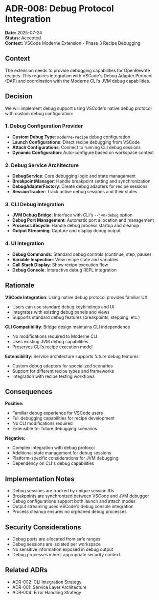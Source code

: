 # ADR-008: Debug Protocol Integration

**Date:** 2025-07-24  
**Status:** Accepted  
**Context:** VSCode Moderne Extension - Phase 3 Recipe Debugging

## Context

The extension needs to provide debugging capabilities for OpenRewrite recipes. This requires integration with VSCode's Debug Adapter Protocol (DAP) and coordination with the Moderne CLI's JVM debug capabilities.

## Decision

We will implement debug support using VSCode's native debug protocol with custom debug configuration:

### 1. Debug Configuration Provider
- **Custom Debug Type**: `moderne-recipe` debug configuration
- **Launch Configurations**: Direct recipe debugging from VSCode
- **Attach Configurations**: Connect to running CLI debug sessions
- **Dynamic Configuration**: Auto-configure based on workspace context

### 2. Debug Service Architecture
- **DebugService**: Core debugging logic and state management
- **BreakpointManager**: Handle breakpoint setting and synchronization
- **DebugAdapterFactory**: Create debug adapters for recipe sessions
- **SessionTracker**: Track active debug sessions and their states

### 3. CLI Debug Integration
- **JVM Debug Bridge**: Interface with CLI's `--jvm-debug` option
- **Debug Port Management**: Automatic port allocation and management
- **Process Lifecycle**: Handle debug process startup and cleanup
- **Output Streaming**: Capture and display debug output

### 4. UI Integration
- **Debug Commands**: Standard debug controls (continue, step, pause)
- **Variable Inspection**: View recipe state and variables
- **Call Stack Display**: Show recipe execution flow
- **Debug Console**: Interactive debug REPL integration

## Rationale

**VSCode Integration**: Using native debug protocol provides familiar UX
- Users can use standard debug keybindings and UI
- Integrates with existing debug panels and views
- Supports standard debug features (breakpoints, stepping, etc.)

**CLI Compatibility**: Bridge design maintains CLI independence
- No modifications required to Moderne CLI
- Uses existing JVM debug capabilities
- Preserves CLI's recipe execution model

**Extensibility**: Service architecture supports future debug features
- Custom debug adapters for specialized scenarios
- Support for different recipe types and frameworks
- Integration with recipe testing workflows

## Consequences

**Positive:**
- Familiar debug experience for VSCode users
- Full debugging capabilities for recipe development
- No CLI modifications required
- Extensible for future debugging scenarios

**Negative:**
- Complex integration with debug protocol
- Additional state management for debug sessions
- Platform-specific considerations for JVM debugging
- Dependency on CLI's debug capabilities

## Implementation Notes

- Debug sessions are tracked by unique session IDs
- Breakpoints are synchronized between VSCode and JVM debugger
- Debug configurations support both launch and attach modes
- Output streaming uses VSCode's debug console integration
- Process cleanup ensures no orphaned debug processes

## Security Considerations

- Debug ports are allocated from safe ranges
- Debug sessions are isolated per workspace
- No sensitive information exposed in debug output
- Debug processes inherit appropriate security context

## Related ADRs

- ADR-002: CLI Integration Strategy
- ADR-001: Service Layer Architecture
- ADR-004: Error Handling Strategy